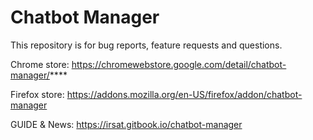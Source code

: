 # Chatbot Manager
This repository is for bug reports, feature requests and questions.

Chrome store: https://chromewebstore.google.com/detail/chatbot-manager/****

Firefox store: https://addons.mozilla.org/en-US/firefox/addon/chatbot-manager

GUIDE & News: https://irsat.gitbook.io/chatbot-manager
